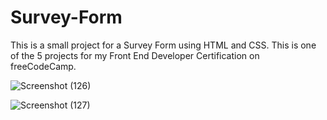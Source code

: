 # Survey-Form
This is a small project for a Survey Form using HTML and CSS. This is one of the 5 projects for my Front End Developer Certification on freeCodeCamp.

![Screenshot (126)](https://user-images.githubusercontent.com/125815967/221610981-71481f85-bcea-4280-b245-11f6188c5121.png)

![Screenshot (127)](https://user-images.githubusercontent.com/125815967/221611026-cd841deb-7d98-461a-96f1-d3078fe1d930.png)
